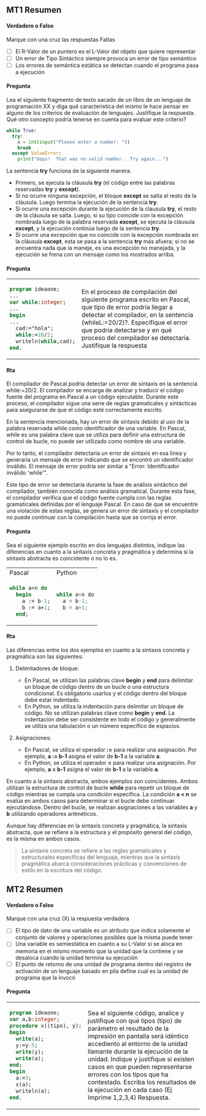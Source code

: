 ## MT1 Resumen

#### Verdadero o Falso

Marque con una cruz las respuestas Faltas
- [ ] El R-Valor de un puntero es el L-Valor del objeto que quiere representar
- [ ] Un error de Tipo Sintáctico siempre provoca un error de tipo semántico
- [ ] Los errores de semántica estática se detectan cuando el programa pasa a ejecución

#### Pregunta

Lea el siguiente fragmento de texto sacado de un libro de un lenguaje de programación XX y diga qué caracteristica del mismo le hace pensar en alguno de los criterios de evaluación de lenguajes. Justifique la respuesta. Qué otro concepto podría tenerse en cuenta para evaluar este criterio?

```python
while True:
  try:
    x = int(input("Please enter a number: "))
    break
  except ValueError:
    print("Oops!  That was no valid number.  Try again...")
```

La sentencia **try** funciona de la siguiente manera.
- Primero, se ejecuta la cláusula **try** (el código entre las palabras reservadas **try** y **except**).
- Si no ocurre ninguna excepción, el bloque **except** se salta el resto de la cláusula. Luego termina la ejecución de la sentencia **try**.
- Si ocurre una excepción durante la ejecución de la clausula **try**, el resto de la cláusula se salta. Luego, si su tipo coincide con la excepción nombrada luego de la palabra reservada **except**, se ejecuta la cláusula **except**, y la ejecución continúa luego de la sentencia **try**.
- Si ocurre una excepción que no coincide con la excepción nombrada en la cláusula **except**, esta se pasa a la sentencia **try** más afuera; si no se encuentra nada que la maneje, es una excepción no manejada, y la ejecución se frena con un mensaje como los mostrados arriba.

#### Pregunta

<table><td>

```pascal
program ideaone;
...
var while:integer;
...
begin
...
  cad:="hola";
  while:=20/2;
  writeln(while,cad);
end.
```
</td><td>
En el proceso de compilación del siguiente programa escrito en Pascal, que tipo de error podría llegar a detectar el compilador, en la sentencia (whileL:=20/2)?. Especifique el error que podría detectarse y en qué proceso del compilador se detectaria. Justifique la respuesta
</td></table>

#### Rta

El compilador de Pascal podría detectar un error de sintaxis en la sentencia while:=20/2. El compilador se encarga de analizar y traducir el código fuente del programa en Pascal a un código ejecutable. Durante este proceso, el compilador sigue una serie de reglas gramaticales y sintácticas para asegurarse de que el código esté correctamente escrito.

En la sentencia mencionada, hay un error de sintaxis debido al uso de la palabra reservada while como identificador de una variable. En Pascal, while es una palabra clave que se utiliza para definir una estructura de control de bucle, no puede ser utilizado como nombre de una variable.

Por lo tanto, el compilador detectaría un error de sintaxis en esa línea y generaría un mensaje de error indicando que se encontró un identificador inválido. El mensaje de error podría ser similar a "Error: Identificador inválido 'while'".

Este tipo de error se detectaría durante la fase de análisis sintáctico del compilador, también conocida como análisis gramatical. Durante esta fase, el compilador verifica que el código fuente cumpla con las reglas gramaticales definidas por el lenguaje Pascal. En caso de que se encuentre una violación de estas reglas, se genera un error de sintaxis y el compilador no puede continuar con la compilación hasta que se corrija el error.

#### Pregunta

Sea el siguiente ejemplo escrito en dos lenguajes distintos, indique las diferencias en cuanto a la sintaxis concreta y pragmática y determina si la sintaxis abstracta es coincidente o no lo es.

<table><tr><td>Pascal</td><td>Python</td></tr>
<tr><td>

```pascal
while a<n do
  begin
    a := b-1;
    b := a+1;
  end;
```
</td><td>

```python
while a<n do
  a = b-1;
  b = a+1;
```
</td></tr></table>

#### Rta

Las diferencias entre los dos ejemplos en cuanto a la sintaxis concreta y pragmática son las siguientes:

1. Delimitadores de bloque:
   - En Pascal, se utilizan las palabras clave **begin** y **end** para delimitar un bloque de código dentro de un bucle o una estructura condicional. Es obligatorio usarlos y el código dentro del bloque debe estar indentado.
   - En Python, se utiliza la indentación para delimitar un bloque de código. No se utilizan palabras clave como **begin** y **end**. La indentación debe ser consistente en todo el código y generalmente se utiliza una tabulación o un número específico de espacios.

2. Asignaciones:
   - En Pascal, se utiliza el operador **:=** para realizar una asignación. Por ejemplo, **a := b-1** asigna el valor de **b-1** a la variable **a**.
   - En Python, se utiliza el operador **=** para realizar una asignación. Por ejemplo, **a = b-1** asigna el valor de **b-1** a la variable **a**.

En cuanto a la sintaxis abstracta, ambos ejemplos son coincidentes. Ambos utilizan la estructura de control de bucle **while** para repetir un bloque de código mientras se cumpla una condición específica. La condición **a < n** se evalúa en ambos casos para determinar si el bucle debe continuar ejecutándose. Dentro del bucle, se realizan asignaciones a las variables **a** y **b** utilizando operadores aritméticos.

Aunque hay diferencias en la sintaxis concreta y pragmática, la sintaxis abstracta, que se refiere a la estructura y el propósito general del código, es la misma en ambos casos.

> La sintaxis concreta se refiere a las reglas gramaticales y estructurales específicas del lenguaje, mientras que la sintaxis pragmática abarca consideraciones prácticas y convenciones de estilo en la escritura del código. 

## MT2 Resumen

#### Verdadero o Falso

Marque con una cruz (X) la respuesta verdadera

- [ ] El tipo de dato de una variable es un atributo que indica solamente el conjunto de valores y operaciones posibles que la misma puede tener
- [ ] Una variable es semiestática en cuanto a su L-Valor si se aloca en memoria en el mismo momento que la unidad que la contiene y se desaloca cuando la unidad termina su ejecución
- [ ] El punto de retorno de una unidad de programa dentro del registro de activación de un lenguaje basado en pila define cual es la unidad de programa que la invocó

#### Pregunta

<table><td>

```pascal
program ideaone;
var a,b:integer;
procedure x((tipo), y);
begin
  write(a);
  y:=y-5;
  write(y);
  write(a);
end;
begin
  a:=3;
  x(a);
  writeln(a);
end.
```
</td><td>

Sea el siguiente código, analice y justifique con qué tipos (tipo) de parámetro el resultado de la impresión en pantalla será idéntico accediento al entorno de la unidad llamante durante la ejecución de la unidad. Indique y justifique si existen casos en que pueden representarse errores con los tipos que ha contestado. Escriba los resultados de la ejecución en cada caso (Ej Imprime 1,2,3,4) Respuesta.


</td>
</table>

